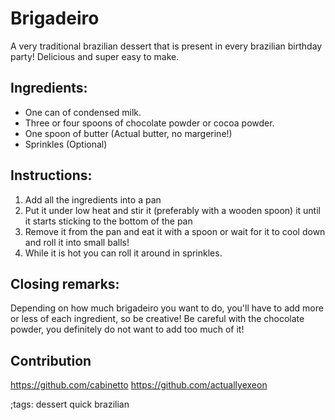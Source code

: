# Brigadeiro

A very traditional brazilian dessert that is present in every brazilian birthday party! Delicious and super easy to make.

## Ingredients:

- One can of condensed milk.
- Three or four spoons of chocolate powder or cocoa powder.
- One spoon of butter (Actual butter, no margerine!)
- Sprinkles (Optional)

## Instructions: 
1. Add all the ingredients into a pan
2. Put it under low heat and stir it (preferably with a wooden spoon) it until it starts sticking to the bottom of the pan
3. Remove it from the pan and eat it with a spoon or wait for it to cool down and roll it into small balls!
4. While it is hot you can roll it around in sprinkles.

## Closing remarks:
Depending on how much brigadeiro you want to do, you'll have to add more or less of each ingredient, so be creative! Be careful with the chocolate powder, you definitely do not want to add too much of it!

## Contribution
https://github.com/cabinetto
https://github.com/actuallyexeon

;tags: dessert quick brazilian
